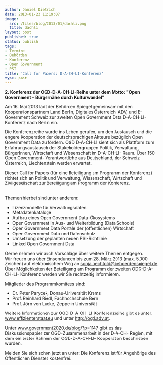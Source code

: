 ```yaml
---
author: Daniel Dietrich
date: 2013-01-23 11:19:07
image:
  src: /files/blog/2013/01/dachli.png
  title: dachli
layout: post
published: true
status: publish
tags:
- Termine
- Behörden
- Konferenz
- Open Government
- PSI
title: 'Call for Papers: D-A-CH-LI-Konferenz'
type: post
---
```


**2\. Konferenz der OGD-D-A-CH-LI-Reihe unter dem Motto: "Open Government – Bürgernähe durch Kulturwandel"**

Am 16. Mai 2013 lädt der Behörden Spiegel gemeinsam mit den Kooperationspartnern Land Berlin, Digitales Österreich, ADV, und E-Government Schweiz zur zweiten Open Government Data D-A-CH-LI- Konferenz nach Berlin ein.

Die Konferenzreihe wurde ins Leben gerufen, um den Austausch und die engere Kooperation der deutschsprachigen Akteure bezüglich Open Government Data zu fördern. OGD D-A-CH-LI sieht sich als Plattform zum Erfahrungsaustausch der Stakeholdergruppen Politik, Verwaltung, BürgerInnen, Wirtschaft und Wissenschaft im D-A-CH-LI- Raum. Über 150 Open Government- Verantwortliche aus Deutschland, der Schweiz, Österreich, Liechtenstein werden erwartet.

Dieser Call for Papers (für eine Beteiligung am Programm der Konferenz) richtet sich an Politik und Verwaltung, Wissenschaft, Wirtschaft und Zivilgesellschaft zur Beteiligung am Programm der Konferenz.  
 

  
Themen hierbei sind unter anderem:

* Lizenzmodelle für Verwaltungsdaten  
* Metadatenkataloge  
* Aufbau eines Open Government Data-Ökosystems  
* Open Government in Aus- und Weiterbildung (Data Schools)  
* Open Government Data Portale der (öffentlichen) Wirtschaft  
* Open Government Data und Datenschutz  
* Umsetzung der geplanten neuen PSI-Richtlinie  
* Linked Open Government Data

Gerne nehmen wir auch Vorschläge über weitere Themen entgegen.  
Wir freuen uns über Einsendungen bis zum 28. März 2013 (max. 5.000 Zeichen) auf elektronischem Weg an sonja.bechtold@behoerdenspiegel.de. Über Möglichkeiten der Beteiligung am Programm der zweiten ODG-D-A-CH-LI- Konferenz werden wir Sie rechtzeitig informieren.

Mitglieder des Programmkomitees sind:

* Dr. Peter Parycek, Donau-Universität Krems  
* Prof. Reinhard Riedl, Fachhochschule Bern  
* Prof. Jörn von Lucke, Zeppelin Universität

Weitere Informationen zur OGD-D-A-CH-LI-Konferenzreihe gibt es unter: www.effizienterstaat.eu und unter http://ogd.adv.at.

Unter www.government2020.de/blog/?p=1147 gibt es das Diskussionspapier zur OGD-Zusammenarbeit in der D-A-CH- Region, mit dem ein erster Rahmen der OGD-D-A-CH-LI- Kooperation beschrieben wurden.

Melden Sie sich schon jetzt an unter:  Die Konferenz ist für Angehörige des Öffentlichen Dienstes kostenfrei.